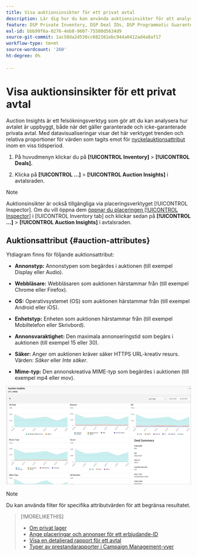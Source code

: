 ```yaml
---
title: Visa auktionsinsikter för ett privat avtal
description: Lär dig hur du kan använda auktionsinsikter för att analysera den privata erbjudandets sammansättning.
feature: DSP Private Inventory, DSP Deal IDs, DSP Programmatic Guaranteed Deals
exl-id: bbb99f6a-0276-4eb8-9607-75500d5634d9
source-git-commit: 1ac58da2d538cc682161ebc944a0412ad4a8af17
workflow-type: tm+mt
source-wordcount: '260'
ht-degree: 0%

---
```


# Visa auktionsinsikter för ett privat avtal

Auction Insights är ett felsökningsverktyg som gör att du kan analysera hur avtalet är uppbyggt, både när det gäller garanterade och icke-garanterade privata avtal. Med datavisualiseringar visar det här verktyget trenden och relativa proportioner för värden som tagits emot för [nyckelauktionsattribut](#auction-attributes) inom en viss tidsperiod.

1. På huvudmenyn klickar du på **[!UICONTROL Inventory]** > **[!UICONTROL Deals].**

1. Klicka på **[!UICONTROL ...]** > **[!UICONTROL Auction Insights]** i avtalsraden.

>[!NOTE]
>
>Auktionsinsikter är också tillgängliga via placeringsverktyget [!UICONTROL Inspector]. Om du vill öppna dem [öppnar du placeringen [!UICONTROL Inspector]](/help/dsp/campaign-management/reports/placement-details-view.md) i [!UICONTROL Inventory tab] och klickar sedan på **[!UICONTROL ...]** > **[!UICONTROL Auction Insights]** i avtalsraden.

## Auktionsattribut {#auction-attributes}

Ytdiagram finns för följande auktionsattribut:

* **Annonstyp:** Annonstypen som begärdes i auktionen (till exempel Display eller Audio).

* **Webbläsare:** Webbläsaren som auktionen härstammar från (till exempel Chrome eller Firefox).

* **OS:** Operativsystemet (OS) som auktionen härstammar från (till exempel Android eller iOS).

* **Enhetstyp:** Enheten som auktionen härstammar från (till exempel Mobiltelefon eller Skrivbord).

* **Annonsvaraktighet:** Den maximala annonseringstid som begärs i auktionen (till exempel 15 eller 30).

* **Säker:** Anger om auktionen kräver säker HTTPS URL-kreativ resurs. Värden: <i>Säker</i> eller <i>Inte säker</i>.

* **Mime-typ:** Den annonskreativa MIME-typ som begärdes i auktionen (till exempel mp4 eller mov).

![auktionsinsikter](/help/dsp/assets/auction-insights.png)

>[!NOTE]
>
>Du kan använda filter för specifika attributvärden för att begränsa resultatet.

>[!MORELIKETHIS]
>
>* [Om privat lager](private-inventory-about.md)
>* [Ange placeringar och annonser för ett erbjudande-ID](deal-id-attach-placements.md)
>* [Visa en detaljerad rapport för ett avtal](deal-view-report.md)
>* [Typer av prestandarapporter i Campaign Management-vyer](/help/dsp/campaign-management/reports/campaign-reports-about.md)
